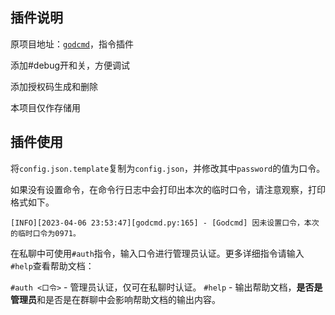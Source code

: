## 插件说明

原项目地址：[`godcmd`](https://github.com/zhayujie/chatgpt-on-wechat/tree/master/plugins/godcmd)，指令插件

添加#debug开和关，方便调试

添加授权码生成和删除

本项目仅作存储用

## 插件使用

将`config.json.template`复制为`config.json`，并修改其中`password`的值为口令。

如果没有设置命令，在命令行日志中会打印出本次的临时口令，请注意观察，打印格式如下。

```
[INFO][2023-04-06 23:53:47][godcmd.py:165] - [Godcmd] 因未设置口令，本次的临时口令为0971。
```

在私聊中可使用`#auth`指令，输入口令进行管理员认证。更多详细指令请输入`#help`查看帮助文档：

`#auth <口令>` - 管理员认证，仅可在私聊时认证。
`#help` - 输出帮助文档，**是否是管理员**和是否是在群聊中会影响帮助文档的输出内容。
